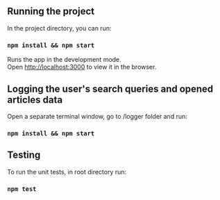 ## Running the project

In the project directory, you can run:

### `npm install && npm start`

Runs the app in the development mode.<br />
Open [http://localhost:3000](http://localhost:3000) to view it in the browser.

## Logging the user's search queries and opened articles data

Open a separate terminal window, go to /logger folder and run:

### `npm install && npm start`

## Testing

To run the unit tests, in root directory run:

### `npm test`
